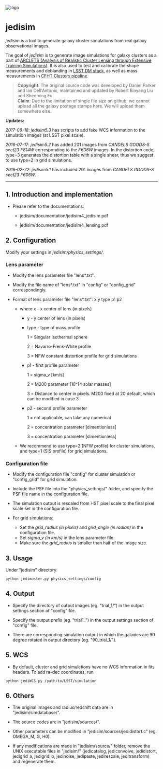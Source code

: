 ![logo](https://www.brown.edu/academics/physics/sites/brown.edu.academics.physics/files/ursa_minor_robust_banner_image.jpg "logo of Brown Physics")

# jedisim

*jedisim* is a tool to generate galaxy cluster simulations from real galaxy observational images.

The goal of *jedisim* is to generate image simulations for galaxy clusters as a part of [ARCLETS (Analysis of Realistic Cluster Lensing through Extensive Training Simulations)](http://www.het.brown.edu/people/ian/ClustersChallenge/). It is also used to test and calibrate the shape measurements and deblanding in [LSST DM stack](https://pipelines.lsst.io/index.html), as well as mass measurements in [CFHT Clusters pipeline](https://github.com/nicolaschotard/Clusters).

> **Copyright**: The original source code was developed by Daniel Parker and Ian Dell'Antonio, maintained and updated by Robert Binyang Liu and Shenming Fu. <br>
> **Claim**: Due to the limitation of single file size on github, we cannot upload all the galaxy postage stamps here. We will upload them somewhere else.

**Updates:**

*2017-08-18*: *jedisim5.3* has scripts to add fake WCS information to the simulation images (at LSST pixel scale).

*2016-07-17*: *jedisim5.2* has added 201 images from *CANDELS GOODS-S sect23 F814W* corresponding to the *F606W* images. In the distortion code, type=3 generates the distortion table with a single shear, thus we suggest to use type=2 in grid simulations.

*2016-02-22*: *jedisim5.1* has included 201 images from *CANDELS GOODS-S sect23 F606W*.

-----------

## 1. Introduction and implementation

* Please refer to the documentations:

    * jedisim/documentation/jedisim4_jedisim.pdf

    * jedisim/documentation/jedisim4_lensing.pdf


## 2. Configuration

Modify your settings in *jedisim/physics_settings/*.

### Lens parameter

* Modify the lens parameter file "lens*.txt".

* Modify the file name of "lens*.txt" in "config" or "config_grid" correspondingly.

* Format of lens parameter file "lens*.txt": x y type p1 p2
    * where x - x center of lens (in pixels)
        * y - y center of lens (in pixels)
        * type - type of mass profile

            1 = Singular isothermal sphere

            2 = Navarro-Frenk-White profile

            3 = NFW constant distortion profile for grid simulations

        * p1 - first profile parameter

            1 = sigma_v [km/s]

            2 = M200 parameter [10^14 solar masses]

            3 = Distance to center in pixels. M200 fixed at 20 default, which can be modified in case 3

        * p2 - second profile parameter

            1 = not applicable, can take any numerical

            2 = concentration parameter [dimentionless]

            3 = concentration parameter [dimentionless]

    * We recommend to use type=2 (NFW profile) for cluster simulations, and type=1 (SIS profile) for grid simulations.

### Configuration file

* Modify the configuration file "config" for cluster simulation or "config_grid" for grid simulation.

* Include the PSF file into the "physics_settings/" folder, and specify the PSF file name in the configuration file.

* The simulation output is rescaled from HST pixel scale to the final pixel scale set in the configuration file.

* For grid simulations:
    * Set the *grid_radius (in pixels)* and *grid_angle (in radian)* in the configuration file.
    * Set *sigma_v (in km/s)* in the lens parameter file.
    * Make sure the *grid_radius* is smaller than half of the image size.


## 3. Usage

Under "jedisim" directory:
```
python jedimaster.py physics_settings/config
```

## 4. Output

* Specify the directory of output images (eg. "trial_1/") in the output settings section of "config" file.

* Specify the output prefix (eg. "trial1_") in the output settings section of "config" file.

* There are corresponding simulation output in which the galaxies are 90 degree rotated in output directory (eg. "90_trial_1/").

## 5. WCS

* By default, cluster and grid simulations have no WCS information in fits headers. To add ra-dec coordinates, run
```
python jediWCS.py /path/to/LSST/simulation
```

## 6. Others

* The original images and radius/redshift data are in "jedisim/simdatabase/".

* The source codes are in "jedisim/sources/".

* Other parameters can be modified in "jedisim/sources/jedidistort.c" (eg. OMEGA_M, G, H0).

* If any modifications are made in "jedisim/source/" folder, remove the UNIX executable files in "jedisim/" (jedicatalog, jediconvolve, jedidistort, jedigrid_a, jedigrid_b, jedinoise, jedipaste, jedirescale, jeditransform) and regenerate them.
